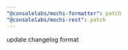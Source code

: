 ```yaml
---
"@consolelabs/mochi-formatter": patch
"@consolelabs/mochi-rest": patch
---
```


update changelog format
